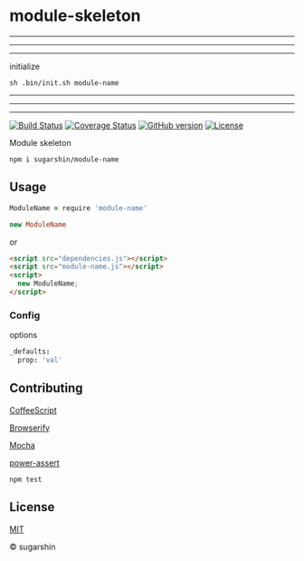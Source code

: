 # module-skeleton

---

---

---

initialize

```
sh .bin/init.sh module-name
```

---

---

---

[![Build Status](https://travis-ci.org/sugarshin/module-skeleton.svg?branch=master)](https://travis-ci.org/sugarshin/module-skeleton) [![Coverage Status](https://coveralls.io/repos/sugarshin/module-skeleton/badge.svg)](https://coveralls.io/r/sugarshin/module-skeleton) [![GitHub version](https://badge.fury.io/gh/sugarshin%2Fmodule-skeleton.svg)](http://badge.fury.io/gh/sugarshin%2Fmodule-skeleton) [![License](http://img.shields.io/:license-mit-blue.svg)](http://sugarshin.mit-license.org/)

Module skeleton

```shell
npm i sugarshin/module-name
```

## Usage

```coffeescript
ModuleName = require 'module-name'

new ModuleName
```

or

```html
<script src="dependencies.js"></script>
<script src="module-name.js"></script>
<script>
  new ModuleName;
</script>
```

### Config

options

```coffeescript
_defaults:
  prop: 'val'
```

## Contributing

[CoffeeScript](//coffeescript.org/)

[Browserify](//browserify.org/)

[Mocha](//mochajs.org/)

[power-assert](//github.com/twada/power-assert)

```shell
npm test
```

## License

[MIT](http://sugarshin.mit-license.org/)

© sugarshin
